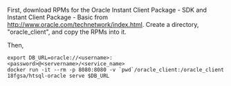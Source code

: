 First, download RPMs for the Oracle
Instant Client Package - SDK and
Instant Client Package - Basic
from http://www.oracle.com/technetwork/index.html.
Create a directory, "oracle_client", and copy the RPMs into it.

Then,

    export DB_URL=oracle://<username>:<password>@<servername>/<service_name>
    docker run -it --rm -p 8080:8080 -v `pwd`/oracle_client:/oracle_client 18fgsa/htsql-oracle serve $DB_URL
